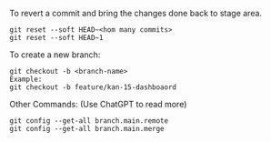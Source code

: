 
To revert a commit and bring the changes done back to stage area.

```
git reset --soft HEAD~<hom many commits>
git reset --soft HEAD~1
```
To create a new branch:
```
git checkout -b <branch-name>
Example: 
git checkout -b feature/kan-15-dashboaord 
```


Other Commands: (Use ChatGPT to read more) 
```
git config --get-all branch.main.remote
git config --get-all branch.main.merge
```
